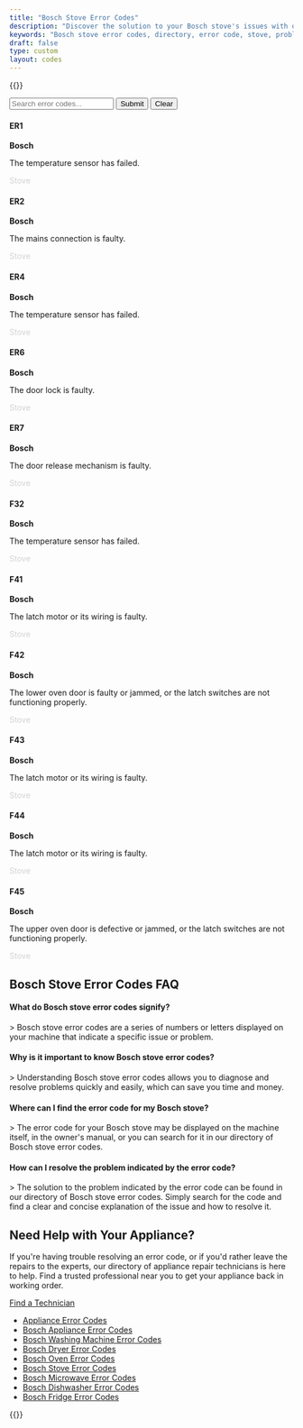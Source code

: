 ```yaml
---
title: "Bosch Stove Error Codes"
description: "Discover the solution to your Bosch stove's issues with our directory of error codes. Find the specific error code for your machine, understand the problem, and resolve it quickly and easily with our helpful explanations."
keywords: "Bosch stove error codes, directory, error code, stove, problem, cause, description, resolve, easy-to-understand."
draft: false
type: custom
layout: codes
---
```


{{<rawhtml>}}
<form id="error-code-form" class="error-code-form">
  <input type="text" placeholder="Search error codes..." id="error-code-search" class="error-code-search">
  <button type="submit" class="error-code-submit">Submit</button>
  <button type="button" id="clear-search" class="error-code-clear">Clear</button>
</form>

<div class="error-code-container"><div class="error-code">
  <h4 class="error-code-heading">ER1</h4>
  <strong class="error-code-brand">Bosch</strong>
  <p class="error-code-description">The temperature sensor has failed.</p>
  <p class="error-code-appliance-type" style="color: lightgray;">Stove</p>
</div>
<div class="error-code">
  <h4 class="error-code-heading">ER2</h4>
  <strong class="error-code-brand">Bosch</strong>
  <p class="error-code-description">The mains connection is faulty.</p>
  <p class="error-code-appliance-type" style="color: lightgray;">Stove</p>
</div>
<div class="error-code">
  <h4 class="error-code-heading">ER4</h4>
  <strong class="error-code-brand">Bosch</strong>
  <p class="error-code-description">The temperature sensor has failed.</p>
  <p class="error-code-appliance-type" style="color: lightgray;">Stove</p>
</div>
<div class="error-code">
  <h4 class="error-code-heading">ER6</h4>
  <strong class="error-code-brand">Bosch</strong>
  <p class="error-code-description">The door lock is faulty.</p>
  <p class="error-code-appliance-type" style="color: lightgray;">Stove</p>
</div>
<div class="error-code">
  <h4 class="error-code-heading">ER7</h4>
  <strong class="error-code-brand">Bosch</strong>
  <p class="error-code-description">The door release mechanism is faulty.</p>
  <p class="error-code-appliance-type" style="color: lightgray;">Stove</p>
</div>
<div class="error-code">
  <h4 class="error-code-heading">F32</h4>
  <strong class="error-code-brand">Bosch</strong>
  <p class="error-code-description">The temperature sensor has failed.</p>
  <p class="error-code-appliance-type" style="color: lightgray;">Stove</p>
</div>
<div class="error-code">
  <h4 class="error-code-heading">F41</h4>
  <strong class="error-code-brand">Bosch</strong>
  <p class="error-code-description">The latch motor or its wiring is faulty.</p>
  <p class="error-code-appliance-type" style="color: lightgray;">Stove</p>
</div>
<div class="error-code">
  <h4 class="error-code-heading">F42</h4>
  <strong class="error-code-brand">Bosch</strong>
  <p class="error-code-description">The lower oven door is faulty or jammed, or the latch switches are not functioning properly.</p>
  <p class="error-code-appliance-type" style="color: lightgray;">Stove</p>
</div>
<div class="error-code">
  <h4 class="error-code-heading">F43</h4>
  <strong class="error-code-brand">Bosch</strong>
  <p class="error-code-description">The latch motor or its wiring is faulty.</p>
  <p class="error-code-appliance-type" style="color: lightgray;">Stove</p>
</div>
<div class="error-code">
  <h4 class="error-code-heading">F44</h4>
  <strong class="error-code-brand">Bosch</strong>
  <p class="error-code-description">The latch motor or its wiring is faulty.</p>
  <p class="error-code-appliance-type" style="color: lightgray;">Stove</p>
</div>
<div class="error-code">
  <h4 class="error-code-heading">F45</h4>
  <strong class="error-code-brand">Bosch</strong>
  <p class="error-code-description">The upper oven door is defective or jammed, or the latch switches are not functioning properly.</p>
  <p class="error-code-appliance-type" style="color: lightgray;">Stove</p>
</div></div>

<h2>Bosch Stove Error Codes FAQ</h2>
<h4>What do Bosch stove error codes signify?</h4>
> Bosch stove error codes are a series of numbers or letters displayed on your machine that indicate a specific issue or problem.
<h4>Why is it important to know Bosch stove error codes?</h4>
> Understanding Bosch stove error codes allows you to diagnose and resolve problems quickly and easily, which can save you time and money.
<h4>Where can I find the error code for my Bosch stove?</h4>
> The error code for your Bosch stove may be displayed on the machine itself, in the owner's manual, or you can search for it in our directory of Bosch stove error codes.
<h4>How can I resolve the problem indicated by the error code?</h4>
> The solution to the problem indicated by the error code can be found in our directory of Bosch stove error codes. Simply search for the code and find a clear and concise explanation of the issue and how to resolve it.
<h2>Need Help with Your Appliance?</h2>
<p>If you're having trouble resolving an error code, or if you'd rather leave the repairs to the experts, our directory of appliance repair technicians is here to help. Find a trusted professional near you to get your appliance back in working order.</p>
<a href="/pages/appliance-repair-technicians/" class="btn btn-primary">Find a Technician</a>

<ul>
<li><a href="/error-codes/">Appliance Error Codes</a></li>
<li><a href="/error-codes/bosch">Bosch Appliance Error Codes</a></li>
<li><a href="/error-codes/bosch/washing-machine">Bosch Washing Machine Error Codes</a></li>
<li><a href="/error-codes/bosch/dryer">Bosch Dryer Error Codes</a></li>
<li><a href="/error-codes/bosch/oven">Bosch Oven Error Codes</a></li>
<li><a href="/error-codes/bosch/stove">Bosch Stove Error Codes</a></li>
<li><a href="/error-codes/bosch/microwave">Bosch Microwave Error Codes</a></li>
<li><a href="/error-codes/bosch/dishwasher">Bosch Dishwasher Error Codes</a></li>
<li><a href="/error-codes/bosch/fridge">Bosch Fridge Error Codes</a></li>
</ul>

<script>
   const errorCodeForm = document.querySelector("#error-code-form");
const errorCodeSearch = document.querySelector("#error-code-search");
const errorCodeClear = document.querySelector("#clear-search");
const errorCodes = document.querySelectorAll(".error-code");

errorCodeForm.addEventListener("submit", function(e) {
  e.preventDefault();

  const searchTerm = errorCodeSearch.value.toLowerCase();

  errorCodes.forEach(function(errorCode) {
    const heading = errorCode.querySelector("h4").textContent;
    const brand = errorCode.querySelector("strong").textContent;

    if (heading.toLowerCase().includes(searchTerm) || brand.toLowerCase().includes(searchTerm)) {
      errorCode.style.display = "block";
    } else {
      errorCode.style.display = "none";
    }
  });
});

errorCodeClear.addEventListener("click", function() {
  errorCodeSearch.value = ";
  errorCodes.forEach(function(errorCode) {
    errorCode.style.display = "block";
  });
});

</script>
{{</rawhtml>}}